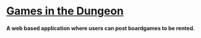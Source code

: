 <a href="https://games-in-the-dungeon.herokuapp.com/"><h1>Games in the Dungeon</h1></a>

<h4>A web based application where users can post boardgames to be rented.</h4>
